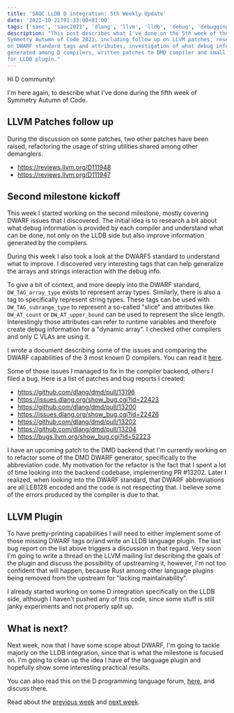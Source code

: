 ```yaml
---
title: 'SAOC LLDB D integration: 5th Weekly Update'
date: '2021-10-21T01:33:00+01:00'
tags: ['saoc', 'saoc2021', 'dlang', 'llvm', 'lldb', 'debug', 'debugging', 'dwarf']
description: "This post describes what I've done on the 5th week of the
Symmetry Autumn of Code 2021, including follow up on LLVM patches, researching
on DWARF standard tags and attributes, investigation of what debug info is
generated among D compilers, written patches to DMD compiler and small updates
for LLDB plugin."
---
```


Hi D community!

I'm here again, to describe what I've done during the fifth week of Symmetry
Autumn of Code.

## LLVM Patches follow up

During the discussion on some patches, two other patches have been raised,
refactoring the usage of string utilities shared among other demanglers.

- https://reviews.llvm.org/D111948
- https://reviews.llvm.org/D111947

## Second milestone kickoff

This week I started working on the second milestone, mostly covering DWARF
issues that I discovered. The initial idea is to research a bit about what
debug information is provided by each compiler and understand what can be done,
not only on the LLDB side but also improve information generated by the
compilers.

During this week I also took a look at the DWARF5 standard to understand what
to improve. I discovered very interesting tags that can help generalize the
arrays and strings interaction with the debug info.

To give a bit of context, and more deeply into the DWARF standard,
`DW_TAG_array_type` exists to represent array types. Similarly, there is also a
tag to specifically represent string types. These tags can be used with
`DW_TAG_subrange_type` to represent a so-called "slice" and attributes like
`DW_AT_count` or `DW_AT_upper_bound` can be used to represent the slice length.
Interestingly those attributes can refer to runtime variables and therefore
create debug information for a "dynamic array". I checked other compilers and
only C VLAs are using it.

I wrote a document describing some of the issues and comparing the DWARF
capabilities of the 3 most known D compilers. You can read it
[here](../../public/assets/posts/d-saoc-2021-05/dwarf-d-issues.md).

Some of those issues I managed to fix in the compiler backend, others I filed a
bug. Here is a list of patches and bug reports I created:

- https://github.com/dlang/dmd/pull/13196
- https://issues.dlang.org/show_bug.cgi?id=22423
- https://github.com/dlang/dmd/pull/13200
- https://issues.dlang.org/show_bug.cgi?id=22426
- https://github.com/dlang/dmd/pull/13202
- https://github.com/dlang/dmd/pull/13204
- https://bugs.llvm.org/show_bug.cgi?id=52223

I have an upcoming patch to the DMD backend that I'm currently working on to
refactor some of the DMD DWARF generator, specifically to the abbreviation
code. My motivation for the refactor is the fact that I spent a lot of time
looking into the backend codebase, implementing PR #13202. Later I realized,
when looking into the DWARF standard, that DWARF abbreviations are all LEB128
encoded and the code is not respecting that. I believe some of the errors
produced by the compiler is due to that.

## LLVM Plugin

To have pretty-printing capabilities I will need to either implement some of
those missing DWARF tags or/and write an LLDB language plugin. The last bug
report on the list above triggers a discussion in that regard. Very soon I'm
going to write a thread on the LLVM mailing list describing the goals of the
plugin and discuss the possibility of upstreaming it, however, I'm not too
confident that will happen, because Rust among other language plugins being
removed from the upstream for "lacking maintainability".

I already started working on some D integration specifically on the LLDB side,
although I haven't pushed any of this code, since some stuff is still janky
experiments and not properly split up.

## What is next?

Next week, now that I have some scope about DWARF, I'm going to tackle majorly
on the LLDB integration, since that is what the milestone is focused on. I'm
going to clean up the idea I have of the language plugin and hopefully show
some interesting practical results.

You can also read this on the D programming language forum,
[here](https://forum.dlang.org/thread/mailman.304.1634781356.11670.digitalmars-d@puremagic.com),
and discuss there.

Read about the [previous week](../d-saoc-2021-04/) and [next
week](../d-saoc-2021-06/).
